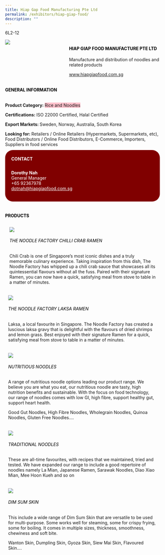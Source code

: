 ```yaml
---
title: Hiap Gap Food Manufacturing Pte Ltd
permalink: /exhibitors/hiap-giap-food/
description: ""
---
```

<head>
	<div class="flex-paragraph">
		<!--hi there! this is a comment and will provide you with instructional guides-->
		<!--insert booth number here!-->
		<p style="text-transform: uppercase">6l2-12</p></div>
			<div class="flex-container" style="display: flex; flex-wrap: wrap;">
				<!--insert DOWNLOAD link of company logo between the " marks!-->
			<div class="card sgds" style="flex: 1 1 40%; display: block;"><img src="https://drive.google.com/uc?id=1a8lsJknuKzbpCuS3tdQ3WN9qWy5eNKn-&export=download"></div>
	<div class="card-sgds" style="flex: 1 1 58%; display: block; margin-left: 3px">
		<h4 style="text-transform: uppercase; color: black;"><!--insert the exhibitor's name between the <b> tags here--><b>Hiap Giap Food Manufacture Pte Ltd</b></h4><!--insert the exhibitor's description between the <p> tags here-->
		<p>Manufacture and distribution of noodles and related products</p>
		<!--insert the exhibitor's website link, making sure there is "https:// www." present please. make sure the entire https link goes in between the " marks-->
		<p><a href="https://www.hiapgiapfood.com.sg" target="_blank"><!--insert the www website link here (no need for https)-->www.hiapgiapfood.com.sg</a></p>
	</div>
</div>
</head>

<body>
	<h4 style="text-transform: uppercase; color: black;"><b>General Information</b></h4>
		<div class="flex-container" style="display: flex; flex-wrap: wrap;">
			<div class="card sgds" style="flex: 1 1 65%; display: block; align-self: stretch">
			<div class="flex-paragraph">
			<p><b>Product Category: </b><span style=" background-color: pink; border-radius: 10 px;"><!--insert the exhibitor's pdt cat between the <p> tags here-->Rice and Noodles</span></p> 
				<p><b>Certifications: </b><!--insert all the exhibitor's certifications between the </b> and </p> here-->ISO 22000 Certified, Halal Certified</p>
			<p><b>Export Markets: </b><!--insert all the exhibitor's export markets between the </b> and </p> here-->Sweden, Norway, Australia, South Korea</p>
			<p style="margin-bottom: 10px;"><b>Looking for: </b><!--insert all the exhibitor's potential business partners between the </b> and </p> here-->Retailers / Online Retailers (Hypermarkets, Supermarkets, etc), Food Distributors / Online Food Distributors, E-Commerce, Importers, Suppliers in food services</p>
			</div>
		</div>
		<div class="card sgds" style="flex: 1 1 35%; padding: 10px; display: block; background-color: maroon; border-radius: 25px; align-self: center;">
		<h4 style="color: white; margin-top: 10px; margin-left: 10px;">CONTACT</h4>
		<div class="flex-paragraph">
			<!--replace with exhibitor's: -->
			<p style="padding: 10px; color: white;"><b><!-- POC name-->Dorothy Nah</b><br><!-- designation-->General Manager<br><!--contact number-->+65 92367978<br><!-- for linking purposes, insert their email after "mailto:"...--><a href="mailto:dotnah@hiapgiapfood.com.sg" style="color: white;"><!--...and also include the display email before </a> here-->dotnah@hiapgiapfood.com.sg</a></p>
		</div>
			</div>
		</div>
	<br>
		<h4 style="text-transform: uppercase; color: black;"><b>products</b></h4>
<div style="display: flex; flex-wrap: wrap;">
  <div class="card sgds" style="flex: 1 1 47%; margin: 10px; display: block;"><!--insert the exhibitor's DOWNLOAD image for product between the " marks here-->
	<div class="flex-image" style="display: block;"><img src="https://drive.google.com/uc?id=1pymCnGp4dU0VBXRNXRTiySh8SRiVYHtx&export=download"></div>
	<div class="flex-paragraph">
		<h6 style="text-transform: uppercase; color: black;"><!--insert product name before </h6> and product description after <p>-->The Noodle Factory Chilli Crab Ramen</h6>
		<p>Chili Crab is one of Singapore’s most iconic dishes and a truly memorable culinary experience. Taking inspiration from this dish, The Noodle Factory has whipped up a chili crab sauce that showcases all its quintessential flavours without all the fuss. Paired with their signature Ramen, you can now have a quick, satisfying meal from stove to table in a matter of minutes.</p></div>
	</div>
		<div class="card sgds" style="flex: 1 1 47%; margin: 10px; display: block;">
		<div class="flex-image" style="display: block;"><img src="https://drive.google.com/uc?id=1lbgqjHR5gTeip16sqq34iXg37LdyyMdV&export=download"></div>
	<div class="flex-paragraph">
		<h6 style="text-transform: uppercase; color: black;">  
The Noodle Factory Laksa Ramen</h6>
		<p>Laksa, a local favourite in Singapore. The Noodle Factory has created a luscious laksa gravy that is delightful with the flavours of dried shrimps and lemon grass. Best enjoyed with their signature Ramen for a quick, satisfying meal from stove to table in a matter of minutes.</p></div>
	</div>
		<div class="card sgds" style="flex: 1 1 47%; margin: 10px; display: block;">
		<div class="flex-image" style="display: block;"><img src="https://drive.google.com/uc?id=1ngab_mFRewajC_h0z2fdO4VruGtIZ1Zy&export=download"></div>
	<div class="flex-paragraph">
		<h6 style="text-transform: uppercase; color: black;">Nutritious Noodles</h6>
		<p>A range of nutritious noodle options leading our product range. We believe you are what you eat, our nutritious noodle are tasty, high nutrition benefits and sustainable. With the focus on food technology, our range of noodles comes with low GI, high fibre, support healthy gut, support heart health.

Good Gut Noodles, High Fibre Noodles, Wholegrain Noodles, Quinoa Noodles, Gluten Free Noodles….</p></div>
		</div>
		<div class="card sgds" style="flex: 1 1 47%; margin: 10px; display: block;">
		<div class="flex-image" style="display: block;"><img src="https://drive.google.com/uc?id=1n6lg-SF-7SlkV9xeVzs6fmHTzi4utohD&export=download"></div>
	<div class="flex-paragraph">
		<h6 style="text-transform: uppercase; color: black;">Traditional Noodles</h6>
		<p>These are all-time favourites, with recipes that we maintained, tried and tested. We have expanded our range to include a good repertoire of noodles namely La Mian, Japanese Ramen, Sarawak Noodles, Diao Xiao Mian, Mee Hoon Kueh and so on</p></div>
	</div>
		<div class="card sgds" style="flex: 1 1 47%; margin: 10px; display: block;">
		<div class="flex-image" style="display: block;"><img src="https://drive.google.com/uc?id=1xol8BvzllbcJSH1tNyYZ-9_VknWo2sH-&export=download"></div>
	<div class="flex-paragraph">
		<h6 style="text-transform: uppercase; color: black;">Dim Sum Skin</h6>
		<p>This include a wide range of Dim Sum Skin that are versatile to be used for multi-purpose. Some works well for steaming, some for crispy frying, some for boiling. It comes in multiple sizes, thickness, smoothness, chewiness and soft bite.

Wanton Skin, Dumpling Skin, Gyoza Skin, Siew Mai Skin, Flavoured Skin….</p></div>
	</div>
	<!--don't delete these 2 tags. double check how the layout looks on the right too and lemme know if there are any problems! thank u so much for ur hardwork!-->
	</div>
</body>